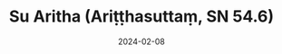 ---
layout: page
title: 'Su Aritha (Ariṭṭhasuttaṃ, SN 54.6)'
category: susijusios suttos
index: 
    - Meditacija
    - Atida kvėpavimui (ānāpānassati)
sortIndex: 54006
date: 2024-02-08
tags: 
    - Meditacija
    - Atida kvėpavimui (ānāpānassati)
suttacentral: sn54.6
---